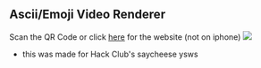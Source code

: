 ## Ascii/Emoji Video Renderer 



Scan the QR Code or click [here](https://qr-code-saycheese.vercel.app/) for the website (not on iphone)
![](https://cloud-mpam3j50w-hack-club-bot.vercel.app/0image.png)
 
- this was made for Hack Club's saycheese ysws